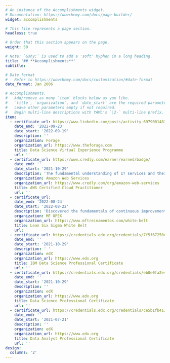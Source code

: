 ```yaml
---
# An instance of the Accomplishments widget.
# Documentation: https://wowchemy.com/docs/page-builder/
widget: accomplishments

# This file represents a page section.
headless: true

# Order that this section appears on the page.
weight: 50

# Note: `&shy;` is used to add a 'soft' hyphen in a long heading.
title: '## **Accomplishments**'
subtitle: 

# Date format
#   Refer to https://wowchemy.com/docs/customization/#date-format
date_format: Jan 2006

# Accomplishments.
#   Add/remove as many `item` blocks below as you like.
#   `title`, `organization`, and `date_start` are the required parameters.
#   Leave other parameters empty if not required.
#   Begin multi-line descriptions with YAML's `|2-` multi-line prefix.
item:
  - certificate_url: https://www.linkedin.com/posts/activity-6979081483911094273-Sh3W?utm_source=share&utm_medium=member_desktop
    date_end: '2022-09-23'
    date_start: '2022-09-19'
    description: ''
    organization: Forage
    organization_url: https://www.theforage.com
    title: Data Science Virtual Experience Programme
    url: ''
  - certificate_url: https://www.credly.com/earner/earned/badge/
    date_end: ''
    date_start: '2021-10-29'
    description: 'The fundamental understanding of IT services and their uses in the AWS Cloud. Demonstrated cloud fluency and foundational AWS knowledge. Ability to identify essential AWS services necessary to set up AWS-focused projects.'
    organization: Amazon Web Services
    organization_url: https://www.credly.com/org/amazon-web-services
    title: AWS Certified Cloud Practitioner
    url: ''
  - certificate_url: 
    date_end: '2022-08-24'
    date_start: '2022-08-22'
    description: 'Discovered the fundamentals of continuous improvement method through use of DMAIC framework.'
    organization: MF OPEX
    organization_url: https://www.mftreinamentos.com/white-belt
    title: Lean Six Sigma White Belt
    url: 
  - certificate_url: https://credentials.edx.org/credentials/7f5f67250cdc4d2da9d0e41c1326032b/
    date_end: ''
    date_start: '2021-10-29'
    description: ' '
    organization: edX
    organization_url: https://www.edx.org
    title: IBM Data Science Professional Certificate
    url: ''
  - certificate_url: https://credentials.edx.org/credentials/eb0e0fa2e435408dbc6a2c9c01e66ba7/
    date_end: ''
    date_start: '2021-10-29'
    description: ''
    organization: edX
    organization_url: https://www.edx.org
    title: Data Science Professional Certificate
    url: ''
  - certificate_url: https://credentials.edx.org/credentials/ce5b1fb413a04571bb9c91e42f4113ea/
    date_end: ''
    date_start: '2021-07-21'
    description: ''
    organization: edX
    organization_url: https://www.edx.org
    title: Data Analyst Professional Certificate
    url: ''
design:
  columns: '2'
---
```

